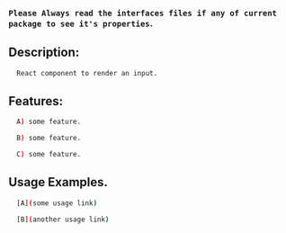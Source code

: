 ### `Please Always read the interfaces files if any of current package to see it's properties`.

## Description:

```sh
  React component to render an input.
```

## Features:

```sh
  A) some feature.

  B) some feature.

  C) some feature.
```

## Usage Examples.

```sh
  [A](some usage link)

  [B](another usage link)
```
